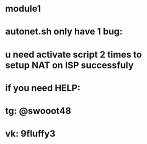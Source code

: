 # module1

#  autonet.sh only have 1 bug:

#  u need activate script 2 times to setup NAT on ISP successfuly
#  if you need HELP:
#  tg: @swooot48
#  vk: 9fluffy3
